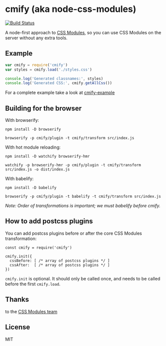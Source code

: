 cmify (aka node-css-modules)
====

[![Build Status](https://api.travis-ci.org/joshwnj/cmify.svg)](https://travis-ci.org/joshwnj/cmify)

A node-first approach to [CSS Modules](https://github.com/css-modules/css-modules), so you can use CSS Modules on the server without any extra tools.

Example
----

```js
var cmify = require('cmify')
var styles = cmify.load('./styles.css')

console.log('Generated classnames:', styles)
console.log('Generated CSS:', cmify.getAllCss())
```

For a complete example take a look at [cmify-example](https://github.com/joshwnj/cmify-example)

Building for the browser
----

With browserify:

```
npm install -D browserify

browserify -p cmify/plugin -t cmify/transform src/index.js
```

With hot module reloading:

```
npm install -D watchify browserify-hmr

watchify -p browserify-hmr -p cmify/plugin -t cmify/transform src/index.js -o dist/index.js
```

With babelify:

```
npm install -D babelify

browserify -p cmify/plugin -t babelify -t cmify/transform src/index.js
```

_Note: Order of transformations is important; we must babelify before cmify._

How to add postcss plugins
----

You can add postcss plugins before or after the core CSS Modules transformation:

```
const cmify = require('cmify')

cmify.init({
  cssBefore: [ /* array of postcss plugins */ ]
  cssAfter:  [ /* array of postcss plugins */ ]
})
```

`cmify.init` is optional. It should only be called once, and needs to be called before the first `cmify.load`.

Thanks
----

to the [CSS Modules team](https://github.com/orgs/css-modules/people)

License
----

MIT
